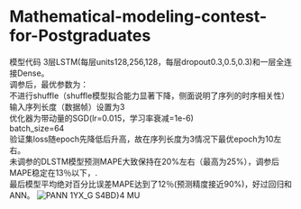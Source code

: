 # Mathematical-modeling-contest-for-Postgraduates
模型代码
3层LSTM(每层units128,256,128，每层dropout0.3,0.5,0.3)和一层全连接Dense。  
调参后，最优参数为：  
不进行shuffle（shuffle模型拟合能力显著下降，侧面说明了序列的时序相关性）  
输入序列长度（数据帧）设置为3  
优化器为带动量的SGD(lr=0.015，学习率衰减=1e-6)  
batch_size=64  
验证集loss随epoch先降低后升高，故在序列长度为3情况下最优epoch为10左右。  
未调参的DLSTM模型预测MAPE大致保持在20%左右（最高为25%），调参后MAPE稳定在13％以下，\.  
最后模型平均绝对百分比误差MAPE达到了12％(预测精度接近90%)，好过回归和ANN。
![PANN 1YX_G ` S4`BD}4 MU](https://user-images.githubusercontent.com/42266769/113497877-7fd15880-953a-11eb-8dd2-ee74a5954e78.png)

